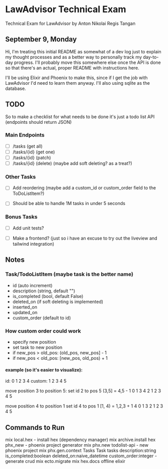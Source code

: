 # LawAdvisor Technical Exam
Technical Exam for LawAdvisor by Anton Nikolai Regis Tangan

## September 9, Monday
Hi, I'm treating this initial README as somewhat of a dev log just to explain my thought processes and as a better way to personally track my day-to-day progress. I'll probably move this somewhere else once the API is done so that there's an actual, proper README with instructions here.

I'll be using Elixir and Phoenix to make this, since if I get the job with LawAdvisor I'd need to learn them anyway.
I'll also using sqlite as the database.

## TODO

So to make a checklist for what needs to be done it's just a todo list API (endpoints should return JSON)

### Main Endpoints
- [ ] /tasks (get all)
- [ ] /tasks/{id} (get one)
- [ ] /tasks/{id} (patch)
- [ ] /tasks/{id} (delete) (maybe add soft deleting? as a treat?)

### Other Tasks
- [ ] Add reordering (maybe add a custom_id or custom_order field to the ToDoListItem?)

- [ ] Should be able to handle 1M tasks in under 5 seconds

### Bonus Tasks
- [ ] Add unit tests?
- [ ] Make a frontend? (just so i have an excuse to try out the liveview and tailwind integration)


## Notes

### Task/TodoListItem (maybe task is the better name)
- id (auto increment)
- description (string, default "")
- is_completed (bool, default False)
- deleted_on (if soft deleting is implemented)
- inserted_on
- updated_on
- custom_order (default to id)

### How custom order could work
- specify new position
- set task to new position
- if new_pos > old_pos: (old_pos, new_pos] - 1
- if new_pos < old_pos: [new_pos, old_pos) + 1

#### example (so it's easier to visualize):
id:     0 1 2 3 4
custom: 1 2 3 4 5

move position 3 to position 5:
set id  2 to pos 5
(3,5] = 4,5 - 1
0 1 3 4 2
1 2 3 4 5

move position 4 to position 1
set id 4 to pos 1
[1, 4) = 1,2,3 + 1
4 0 1 3 2
1 2 3 4 5


## Commands to Run
mix local.hex - install hex (dependency manager)
mix archive.install hex phx_new - phoenix project generator
mix phx.new todolist-api - new phoenix project
mix phx.gen.context Tasks Task tasks description:string is_completed:boolean deleted_on:naive_datetime custom_order:integer - generate crud
mix ecto.migrate
mix hex.docs offline elixir